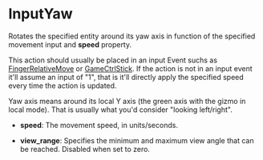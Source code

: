 # InputYaw

Rotates the specified entity around its yaw axis in function of the
specified movement input and **speed** property.

This action should usually be placed in an input Event suchs as
[FingerRelativeMove](./Event/FingerRelativeMove) or
[GameCtrlStick](./Event/GameCtrlStick). If the action is not in an input
event it'll assume an input of "1", that is it'll directly apply the
specified speed every time the action is updated.

Yaw axis means around its local Y axis (the green axis with the gizmo in
local mode). That is usually what you'd consider "looking left/right".

-   **speed**: The movement speed, in units/seconds.

<!-- -->

-   **view\_range**: Specifies the minimum and maximum view angle that
    can be reached. Disabled when set to zero.
